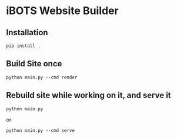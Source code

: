 # iBOTS Website Builder


## Installation

```
pip install .
```

## Build Site once

```
python main.py --cmd render
```

## Rebuild site while working on it, and serve it

```
python main.py  
```

or 

```
python main.py --cmd serve 
```

